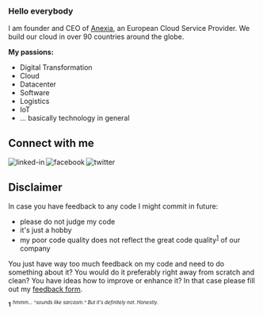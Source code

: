 ### Hello everybody

I am founder and CEO of [Anexia](https://www.anexia.com/), an European Cloud Service Provider.
We build our cloud in over 90 countries around the globe.

**My passions:**
- Digital Transformation
- Cloud
- Datacenter
- Software
- Logistics
- IoT
- ... basically technology in general
## Connect with me
[<img align="left" alt="linked-in" src="https://img.shields.io/badge/linkedin-%230077B5.svg?&style=for-the-badge&logo=linkedin&logoColor=white" />](https://www.linkedin.com/in/alexanderwindbichler/)
[<img align="left" alt="facebook" src="https://img.shields.io/badge/facebook-%231877F2.svg?&style=for-the-badge&logo=facebook&logoColor=white" />](https://www.facebook.com/windbichler)
[<img align="left" alt="twitter" src="https://img.shields.io/badge/twitter-%231DA1F2.svg?&style=for-the-badge&logo=twitter&logoColor=white" />](https://twitter.com/awindbichler)<br>

## Disclaimer
In case you have feedback to any code I might commit in future:
- please do not judge my code
- it's just a hobby
- my poor code quality does not reflect the great code quality<sup id="a1">[1](#f1)</sup> of our company

You just have way too much feedback on my code and need to do something about it? You would do it preferably right away from scratch and clean? You have ideas how to improve or enhance it? In that case please fill out my [feedback form](https://anx.io/Y3B39).


  <b id="f1"><sup>1</sup></b> <sup><sup>*hmmm... ^sounds like sarcasm.^ But it's definitely not. Honestly.*</sup></sup>
